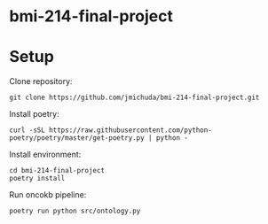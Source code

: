 # bmi-214-final-project


# Setup

Clone repository:
```
git clone https://github.com/jmichuda/bmi-214-final-project.git
```

Install poetry:
```
curl -sSL https://raw.githubusercontent.com/python-poetry/poetry/master/get-poetry.py | python -
```

Install environment:
```
cd bmi-214-final-project
poetry install
```

Run oncokb pipeline:
```
poetry run python src/ontology.py

```

